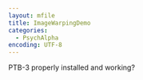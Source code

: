 ```yaml
---
layout: mfile
title: ImageWarpingDemo
categories:
  - PsychAlpha
encoding: UTF-8
---
```


PTB-3 properly installed and working?
